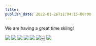 ```yaml
---
title:
publish_date: 2022-01-26T11:04:15+00:00
---
```


We are having a great time skiing!

![](https://static.lukebouch.com/9d4b4aaa39.jpg)
![](https://static.lukebouch.com/4d529d0f54.jpg)
![](https://static.lukebouch.com/d069986e14.jpg)
![](https://static.lukebouch.com/c68be8e882.jpg)
![](https://lukebouch-com.s3.us-west-004.backblazeb2.com/56/a8389553-55ae-470a-bf13-af45d94898a7.png)
![](https://lukebouch-com.s3.us-west-004.backblazeb2.com/57/162faf94-7535-481b-b53c-98bd41d0ef2a.png)￼
![](https://lukebouch-com.s3.us-west-004.backblazeb2.com/58/ea0e4d1d-6203-4739-a727-c943e38560b9.png)

